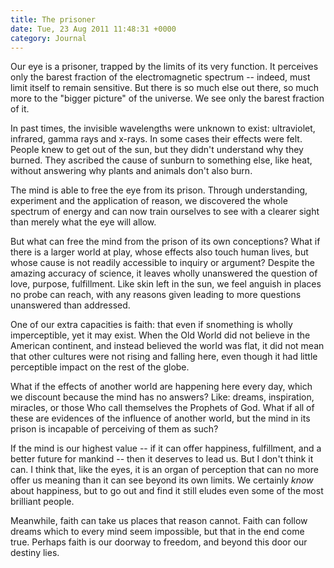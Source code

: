 ```yaml
---
title: The prisoner
date: Tue, 23 Aug 2011 11:48:31 +0000
category: Journal
---
```


Our eye is a prisoner, trapped by the limits of its very function.  It
perceives only the barest fraction of the electromagnetic spectrum -- indeed,
must limit itself to remain sensitive.  But there is so much else out
there, so much more to the "bigger picture" of the universe.  We see only
the barest fraction of it.

In past times, the invisible wavelengths were unknown to exist: ultraviolet,
infrared, gamma rays and x-rays.  In some cases their effects were felt.
People knew to get out of the sun, but they didn't understand why they burned.
They ascribed the cause of sunburn to something else, like heat, without
answering why plants and animals don't also burn.

The mind is able to free the eye from its prison.  Through understanding,
experiment and the application of reason, we discovered the whole spectrum of
energy and can now train ourselves to see with a clearer sight than merely
what the eye will allow.

But what can free the mind from the prison of its own conceptions?  What if
there is a larger world at play, whose effects also touch human lives, but
whose cause is not readily accessible to inquiry or argument?  Despite the
amazing accuracy of science, it leaves wholly unanswered the question of love,
purpose, fulfillment.  Like skin left in the sun, we feel anguish in places no
probe can reach, with any reasons given leading to more questions unanswered
than addressed.

One of our extra capacities is faith: that even if snomething is wholly
imperceptible, yet it may exist.  When the Old World did not believe in the
American continent, and instead believed the world was flat, it did not mean
that other cultures were not rising and falling here, even though it had
little perceptible impact on the rest of the globe.

What if the effects of another world are happening here every day, which we
discount because the mind has no answers?  Like: dreams, inspiration,
miracles, or those Who call themselves the Prophets of God.  What if all of
these are evidences of the influence of another world, but the mind in its
prison is incapable of perceiving of them as such?

If the mind is our highest value -- if it can offer happiness, fulfillment,
and a better future for mankind -- then it deserves to lead us.  But I don't
think it can.  I think that, like the eyes, it is an organ of perception that
can no more offer us meaning than it can see beyond its own limits.  We
certainly *know* about happiness, but to go out and find it still eludes even
some of the most brilliant people.

Meanwhile, faith can take us places that reason cannot.  Faith can follow
dreams which to every mind seem impossible, but that in the end come true.
Perhaps faith is our doorway to freedom, and beyond this door our destiny
lies.
